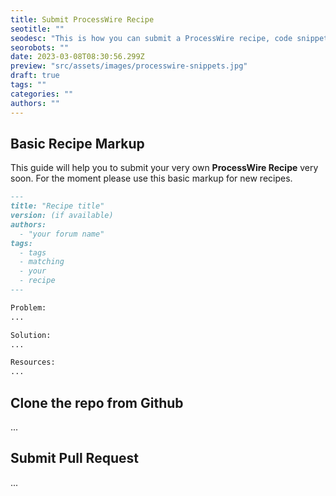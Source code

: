 ```yaml
---
title: Submit ProcessWire Recipe
seotitle: ""
seodesc: "This is how you can submit a ProcessWire recipe, code snippet, guide, and/or howto guide."
seorobots: ""
date: 2023-03-08T08:30:56.299Z
preview: "src/assets/images/processwire-snippets.jpg"
draft: true
tags: ""
categories: ""
authors: ""
---
```


## Basic Recipe Markup

This guide will help you to submit your very own **ProcessWire Recipe** very soon. For the moment please use this basic markup for new recipes.

```md
---
title: "Recipe title"
version: (if available)
authors:
  - "your forum name"
tags:
  - tags
  - matching
  - your
  - recipe
---

Problem:
...

Solution:
...

Resources:
...
```

## Clone the repo from Github

...

## Submit Pull Request

...
